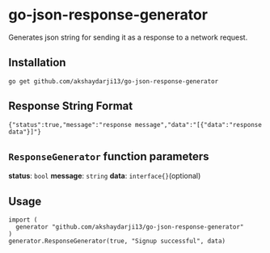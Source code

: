 # go-json-response-generator
Generates json string for sending it as a response to a network request.

## Installation

```
go get github.com/akshaydarji13/go-json-response-generator
```

## Response String Format
```
{"status":true,"message":"response message","data":"[{"data":"response data"}]"}
```

## `ResponseGenerator` function parameters

**status**: `bool`
**message**: `string`
**data**: `interface{}`(optional)

## Usage

```
import (
  generator "github.com/akshaydarji13/go-json-response-generator"
)
generator.ResponseGenerator(true, "Signup successful", data)
```


